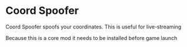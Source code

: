 # Coord Spoofer
Coord Spoofer spoofs your coordinates. This is useful for live-streaming

Because this is a core mod it needs to be installed before game launch